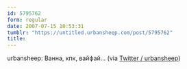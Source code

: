 ```yaml
---
id: 5795762
form: regular
date: 2007-07-15 10:53:31
tumblr: "https://untitled.urbansheep.com/post/5795762"
title:
---
```


<p>urbansheep: Ванна, кпк, вайфай&hellip; (via <a href="http://twitter.com/urbansheep/statuses/150702482">Twitter / urbansheep</a>)</p>

